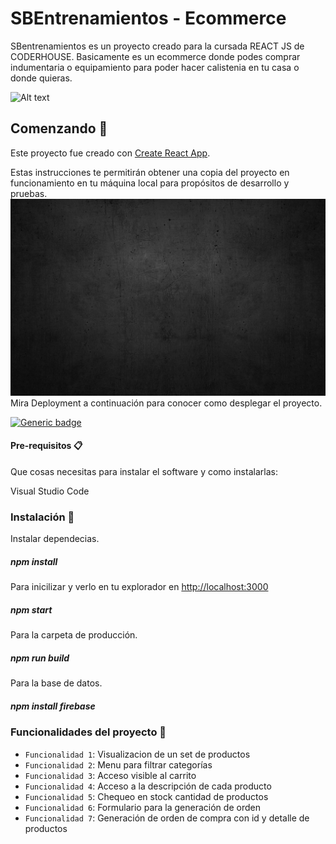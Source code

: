 # SBEntrenamientos - Ecommerce

SBentrenamientos es un proyecto creado para la cursada REACT JS de CODERHOUSE. Basicamente es un ecommerce donde podes comprar indumentaria o equipamiento para poder hacer calistenia en tu casa o donde quieras.

![Alt text](https://file%2B.vscode-resource.vscode-cdn.net/Users/rodrigosdrigotti/Desktop/reactJS-PreEntrega1-SdrigottiRodrigo/public/Captura.png?version%3D1684453385930)

## Comenzando 🚀

Este proyecto fue creado con [Create React App](https://github.com/facebook/create-react-app).

Estas instrucciones te permitirán obtener una copia del proyecto en funcionamiento en tu máquina local para propósitos de desarrollo y pruebas.
![Alt text](src/fondoPared.jpg)
Mira Deployment a continuación para conocer como desplegar el proyecto.

[![Generic badge](https://img.shields.io/badge/DEPLOY-SBENTRENAMIENTOS-<COLOR>.svg)](https://react-js-pf-sdrigotti-rodrigo.vercel.app/)


#### Pre-requisitos 📋
Que cosas necesitas para instalar el software y como instalarlas:

Visual Studio Code

### Instalación 🔧

Instalar dependecias.
##### npm install

Para inicilizar y verlo en tu explorador en [http://localhost:3000](http://localhost:3000)
##### npm start

Para la carpeta de producción.
##### npm run build

Para la base de datos.
##### npm install firebase

### Funcionalidades del proyecto :hammer:

- `Funcionalidad 1`: Visualizacion de un set de productos
- `Funcionalidad 2`: Menu para filtrar categorías
- `Funcionalidad 3`: Acceso visible al carrito
- `Funcionalidad 4`: Acceso a la descripción de cada producto
- `Funcionalidad 5`: Chequeo en stock cantidad de productos
- `Funcionalidad 6`: Formulario para la generación de orden
- `Funcionalidad 7`: Generación de orden de compra con id y detalle de productos

